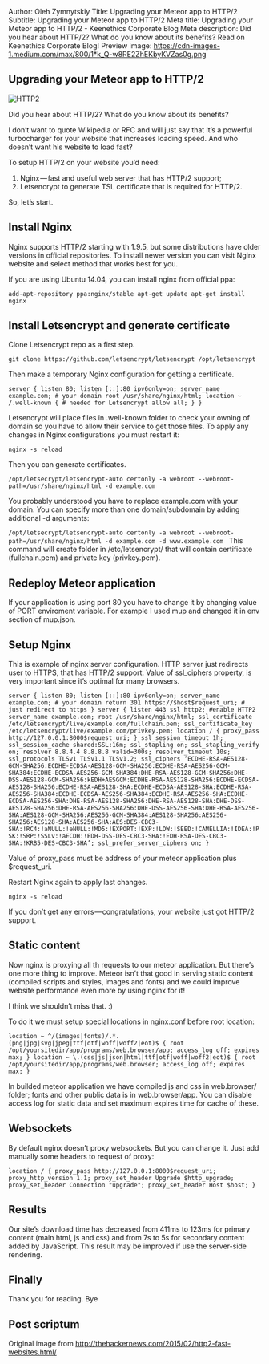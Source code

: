 Author: Oleh Zymnytskiy
Title: Upgrading your Meteor app to HTTP/2
Subtitle: Upgrading your Meteor app to HTTP/2
Meta title: Upgrading your Meteor app to HTTP/2 - Keenethics Corporate Blog
Meta description: Did you hear about HTTP/2? What do you know about its benefits? Read on Keenethics Corporate Blog!
Preview image: https://cdn-images-1.medium.com/max/800/1*k_Q-w8RE2ZhEKbyKVZas0g.png

## Upgrading your Meteor app to HTTP/2

![HTTP2](https://cdn-images-1.medium.com/max/800/1*k_Q-w8RE2ZhEKbyKVZas0g.png)

Did you hear about HTTP/2? What do you know about its benefits?

I don’t want to quote Wikipedia or RFC and will just say that it’s a powerful turbocharger for your website that increases loading speed. And who doesn’t want his website to load fast?

To setup HTTP/2 on your website you’d need:

1. Nginx — fast and useful web server that has HTTP/2 support;
2. Letsencrypt to generate TSL certificate that is required for HTTP/2.

So, let’s start.

## Install Nginx

Nginx supports HTTP/2 starting with 1.9.5, but some distributions have older versions in official repositories. To install newer version you can visit Nginx website and select method that works best for you.

If you are using Ubuntu 14.04, you can install nginx from official ppa:

`add-apt-repository ppa:nginx/stable
apt-get update
apt-get install nginx
`

## Install Letsencrypt and generate certificate

Clone Letsencrypt repo as a first step.

`git clone https://github.com/letsencrypt/letsencrypt /opt/letsencrypt`

Then make a temporary Nginx configuration for getting a certificate.

`server {
  listen 80;
  listen [::]:80 ipv6only=on;
  server_name example.com; # your domain
  root /usr/share/nginx/html;
  location ~ /.well-known { # needed for Letsencrypt
    allow all;
  }
}`

Letsencrypt will place files in .well-known folder to check your owning of domain so you have to allow their service to get those files. To apply any changes in Nginx configurations you must restart it:

`nginx -s reload`

Then you can generate certificates.

`/opt/letsecrypt/letsencrypt-auto certonly -a webroot --webroot-path=/usr/share/nginx/html -d example.com`

You probably understood you have to replace example.com with your domain. You can specify more than one domain/subdomain by adding additional -d arguments:

`/opt/letsecrypt/letsencrypt-auto certonly -a webroot --webroot-path=/usr/share/nginx/html -d example.com -d www.example.com
`
This command will create folder in /etc/letsencrypt/ that will contain certificate (fullchain.pem) and private key (privkey.pem).

## Redeploy Meteor application

If your application is using port 80 you have to change it by changing value of PORT enviroment variable. For example I used mup and changed it in env section of mup.json.

## Setup Nginx

This is example of nginx server configuration. HTTP server just redirects user to HTTPS, that has HTTP/2 support. Value of ssl_ciphers property, is very important since it’s optimal for many browsers.

`server {
  listen 80;
  listen [::]:80 ipv6only=on;
  server_name example.com; # your domain
  return 301 https://$host$request_uri; # just redirect to https
}
server {
  listen 443 ssl http2; #enable HTTP2
  server_name example.com;
  root /usr/share/nginx/html;
  ssl_certificate /etc/letsencrypt/live/example.com/fullchain.pem;
  ssl_certificate_key /etc/letsencrypt/live/example.com/privkey.pem;
  location / {
    proxy_pass http://127.0.0.1:8000$request_uri;
  }
  ssl_session_timeout 1h;
  ssl_session_cache shared:SSL:16m;
  ssl_stapling on;
  ssl_stapling_verify on;
  resolver 8.8.4.4 8.8.8.8 valid=300s;
  resolver_timeout 10s;
  ssl_protocols TLSv1 TLSv1.1 TLSv1.2;
  ssl_ciphers ‘ECDHE-RSA-AES128-GCM-SHA256:ECDHE-ECDSA-AES128-GCM-SHA256:ECDHE-RSA-AES256-GCM-SHA384:ECDHE-ECDSA-AES256-GCM-SHA384:DHE-RSA-AES128-GCM-SHA256:DHE-DSS-AES128-GCM-SHA256:kEDH+AESGCM:ECDHE-RSA-AES128-SHA256:ECDHE-ECDSA-AES128-SHA256:ECDHE-RSA-AES128-SHA:ECDHE-ECDSA-AES128-SHA:ECDHE-RSA-AES256-SHA384:ECDHE-ECDSA-AES256-SHA384:ECDHE-RSA-AES256-SHA:ECDHE-ECDSA-AES256-SHA:DHE-RSA-AES128-SHA256:DHE-RSA-AES128-SHA:DHE-DSS-AES128-SHA256:DHE-RSA-AES256-SHA256:DHE-DSS-AES256-SHA:DHE-RSA-AES256-SHA:AES128-GCM-SHA256:AES256-GCM-SHA384:AES128-SHA256:AES256-SHA256:AES128-SHA:AES256-SHA:AES:DES-CBC3-SHA:!RC4:!aNULL:!eNULL:!MD5:!EXPORT:!EXP:!LOW:!SEED:!CAMELLIA:!IDEA:!PSK:!SRP:!SSLv:!aECDH:!EDH-DSS-DES-CBC3-SHA:!EDH-RSA-DES-CBC3-SHA:!KRB5-DES-CBC3-SHA’;
  ssl_prefer_server_ciphers on;
}
`

Value of proxy_pass must be address of your meteor application plus $request_uri.

Restart Nginx again to apply last changes.

`nginx -s reload`

If you don’t get any errors — congratulations, your website just got HTTP/2 support.

## Static content

Now nginx is proxying all th requests to our meteor application. But there’s one more thing to improve. Meteor isn’t that good in serving static content (compiled scripts and styles, images and fonts) and we could improve website performance even more by using nginx for it!

I think we shouldn’t miss that. :)

To do it we must setup special locations in nginx.conf before root location:

`location ~ ^/(images|fonts)/.*.(png|jpg|svg|jpeg|ttf|otf|woff|woff2|eot)$ {
  root /opt/yoursitedir/app/programs/web.browser/app;
  access_log off;
  expires max;
}
location ~ \.(css|js|json|html|ttf|otf|woff|woff2|eot)$ {
  root /opt/yoursitedir/app/programs/web.browser;
  access_log off;
  expires max;
}
`

In builded meteor application we have compiled js and css in web.browser/ folder; fonts and other public data is in web.browser/app. You can disable access log for static data and set maximum expires time for cache of these.

## Websockets

By default nginx doesn’t proxy websockets. But you can change it. Just add manually some headers to request of proxy:

`location / {
  proxy_pass http://127.0.0.1:8000$request_uri;
  proxy_http_version 1.1;
  proxy_set_header Upgrade $http_upgrade;
  proxy_set_header Connection "upgrade";
  proxy_set_header Host $host;
}
`

## Results

Our site’s download time has decreased from 411ms to 123ms for primary content (main html, js and css) and from 7s to 5s for secondary content added by JavaScript. This result may be improved if use the server-side rendering.

## Finally

Thank you for reading. Bye

## Post scriptum

Original image from <http://thehackernews.com/2015/02/http2-fast-websites.html/>
